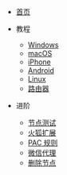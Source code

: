 * [首页](/home)

* 教程
  * [Windows](/Windows)
  * [macOS](/macOS)
  * [iPhone](/iPhone)
  * [Android](/Android)
  * [Linux](/Linux)
  * [路由器](/Router)

* 进阶
  * [节点测试](/tcping)
  * [火狐扩展](/firefox)
  * [PAC 规则](/pac)
  * [微信代理](/sock5)
  * [删除节点](/delete)
  
